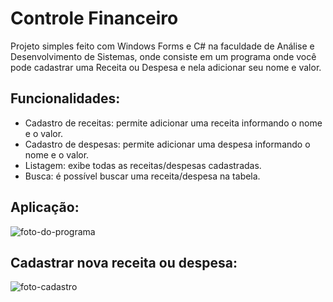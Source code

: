 # Controle Financeiro

Projeto simples feito com Windows Forms e C# na faculdade de Análise e Desenvolvimento de Sistemas, onde consiste em um programa onde você pode cadastrar uma Receita ou Despesa e nela adicionar seu nome e valor.

## Funcionalidades:
- Cadastro de receitas: permite adicionar uma receita informando o nome e o valor.
- Cadastro de despesas: permite adicionar uma despesa informando o nome e o valor.
- Listagem: exibe todas as receitas/despesas cadastradas.
- Busca: é possível buscar uma receita/despesa na tabela.

## Aplicação:
![foto-do-programa](https://firebasestorage.googleapis.com/v0/b/dados-de123.appspot.com/o/Captura%20de%20tela%202023-05-25%20225224.png?alt=media&token=f2c951cf-fb4a-43fd-bcbd-336cd131954c)

## Cadastrar nova receita ou despesa:
![foto-cadastro](https://firebasestorage.googleapis.com/v0/b/dados-de123.appspot.com/o/Captura%20de%20tela%202023-05-25%20225237.png?alt=media&token=df7c76a7-10d1-4118-82eb-d049daa68a1e)
